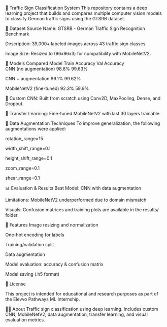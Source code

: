 🚦 Traffic Sign Classification System
This repository contains a deep learning project that builds and compares multiple computer vision models to classify German traffic signs using the GTSRB dataset.

📁 Dataset Source
Name: GTSRB - German Traffic Sign Recognition Benchmark


Description: 39,000+ labeled images across 43 traffic sign classes.

Image Size: Resized to (96x96x3) for compatibility with MobileNetV2.

🧠 Models Compared
Model	 Train Accuracy	  Val Accuracy	   
CNN (no augmentation)	98.8%	99.63%	  

CNN + augmentation	96.1%	99.62%	  

MobileNetV2 (fine-tuned)	92.3%	59.9%

🔧 Custom CNN: Built from scratch using Conv2D, MaxPooling, Dense, and Dropout.

🔄 Transfer Learning: Fine-tuned MobileNetV2 with last 30 layers trainable.

🔄 Data Augmentation Techniques
To improve generalization, the following augmentations were applied:

rotation_range=15

width_shift_range=0.1

height_shift_range=0.1

zoom_range=0.1

shear_range=0.1

📊 Evaluation & Results
Best Model: CNN with data augmentation

Limitations: MobileNetV2 underperformed due to domain mismatch

Visuals: Confusion matrices and training plots are available in the results/ folder.

🧰 Features
Image resizing and normalization

One-hot encoding for labels

Training/validation split

Data augmentation

Model evaluation: accuracy & confusion matrix

Model saving (.h5 format)

📄 License

This project is intended for educational and research purposes as part of the Elevvo Pathways ML Internship.

👨‍💻 About
Traffic sign classification using deep learning.
Includes custom CNN, MobileNetV2, data augmentation, transfer learning, and visual evaluation metrics.


